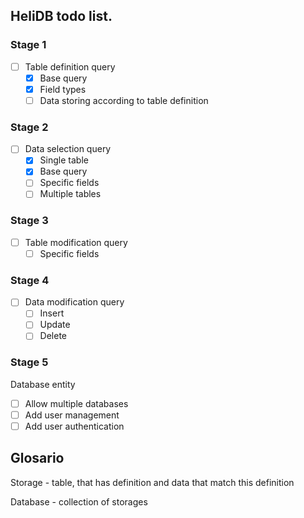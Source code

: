 ## HeliDB todo list.
### Stage 1
 - [ ] Table definition query
    - [x] Base query
    - [x] Field types
    - [ ] Data storing according to table definition

### Stage 2
 - [ ] Data selection query
    - [x] Single table
    - [x] Base query
    - [ ] Specific fields
    - [ ] Multiple tables

### Stage 3
 - [ ] Table modification query
    - [ ] Specific fields

### Stage 4
 - [ ] Data modification query
     - [ ] Insert
     - [ ] Update
     - [ ] Delete

### Stage 5
Database entity
 - [ ] Allow multiple databases
 - [ ] Add user management
 - [ ] Add user authentication

## Glosario
 Storage  - table, that has definition and data that match this definition

 Database - collection of storages